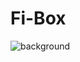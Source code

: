 # Fi-Box
![background](https://user-images.githubusercontent.com/73521518/180642911-61a30789-2ef1-450b-898e-7aabca82d41b.png)

